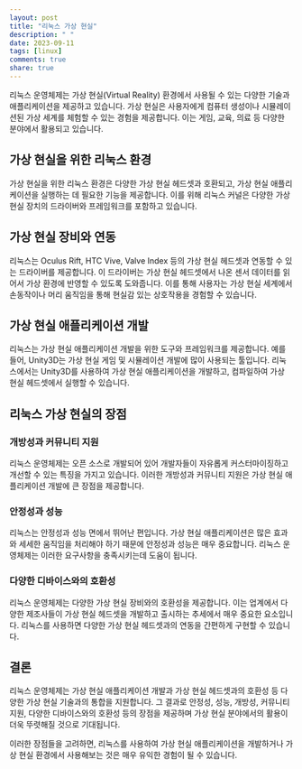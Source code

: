 ```yaml
---
layout: post
title: "리눅스 가상 현실"
description: " "
date: 2023-09-11
tags: [linux]
comments: true
share: true
---
```


리눅스 운영체제는 가상 현실(Virtual Reality) 환경에서 사용될 수 있는 다양한 기술과 애플리케이션을 제공하고 있습니다. 가상 현실은 사용자에게 컴퓨터 생성이나 시뮬레이션된 가상 세계를 체험할 수 있는 경험을 제공합니다. 이는 게임, 교육, 의료 등 다양한 분야에서 활용되고 있습니다.

## 가상 현실을 위한 리눅스 환경

가상 현실을 위한 리눅스 환경은 다양한 가상 현실 헤드셋과 호환되고, 가상 현실 애플리케이션을 실행하는 데 필요한 기능을 제공합니다. 이를 위해 리눅스 커널은 다양한 가상 현실 장치의 드라이버와 프레임워크를 포함하고 있습니다.

## 가상 현실 장비와 연동

리눅스는 Oculus Rift, HTC Vive, Valve Index 등의 가상 현실 헤드셋과 연동할 수 있는 드라이버를 제공합니다. 이 드라이버는 가상 현실 헤드셋에서 나온 센서 데이터를 읽어서 가상 환경에 반영할 수 있도록 도와줍니다. 이를 통해 사용자는 가상 현실 세계에서 손동작이나 머리 움직임을 통해 현실감 있는 상호작용을 경험할 수 있습니다.

## 가상 현실 애플리케이션 개발

리눅스는 가상 현실 애플리케이션 개발을 위한 도구와 프레임워크를 제공합니다. 예를 들어, Unity3D는 가상 현실 게임 및 시뮬레이션 개발에 많이 사용되는 툴입니다. 리눅스에서는 Unity3D를 사용하여 가상 현실 애플리케이션을 개발하고, 컴파일하여 가상 현실 헤드셋에서 실행할 수 있습니다.

## 리눅스 가상 현실의 장점

### 개방성과 커뮤니티 지원

리눅스 운영체제는 오픈 소스로 개발되어 있어 개발자들이 자유롭게 커스터마이징하고 개선할 수 있는 특징을 가지고 있습니다. 이러한 개방성과 커뮤니티 지원은 가상 현실 애플리케이션 개발에 큰 장점을 제공합니다. 

### 안정성과 성능

리눅스는 안정성과 성능 면에서 뛰어난 편입니다. 가상 현실 애플리케이션은 많은 효과와 세세한 움직임을 처리해야 하기 때문에 안정성과 성능은 매우 중요합니다. 리눅스 운영체제는 이러한 요구사항을 충족시키는데 도움이 됩니다.

### 다양한 디바이스와의 호환성

리눅스 운영체제는 다양한 가상 현실 장비와의 호환성을 제공합니다. 이는 업계에서 다양한 제조사들이 가상 현실 헤드셋을 개발하고 출시하는 추세에서 매우 중요한 요소입니다. 리눅스를 사용하면 다양한 가상 현실 헤드셋과의 연동을 간편하게 구현할 수 있습니다.

## 결론

리눅스 운영체제는 가상 현실 애플리케이션 개발과 가상 현실 헤드셋과의 호환성 등 다양한 가상 현실 기술과의 통합을 지원합니다. 그 결과로 안정성, 성능, 개방성, 커뮤니티 지원, 다양한 디바이스와의 호환성 등의 장점을 제공하며 가상 현실 분야에서의 활용이 더욱 뚜렷해질 것으로 기대됩니다.

이러한 장점들을 고려하면, 리눅스를 사용하여 가상 현실 애플리케이션을 개발하거나 가상 현실 환경에서 사용해보는 것은 매우 유익한 경험이 될 수 있습니다.